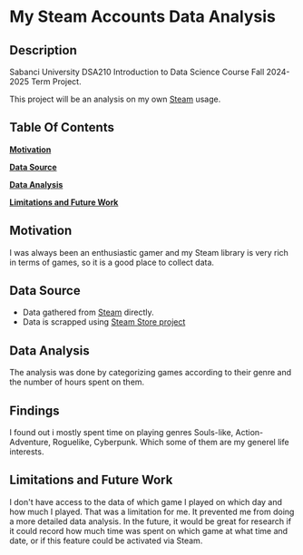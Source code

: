 # My Steam Accounts Data Analysis 

## Description
Sabanci University DSA210 Introduction to Data Science Course Fall 2024-2025 Term Project.

This project will be an analysis on my own <a href="https://store.steampowered.com/" target="_blank">Steam</a> usage.

## Table Of Contents 
**[Motivation](#motivation)**  

**[Data Source](#data-source)** 

**[Data Analysis](#data-analysis)**

**[Limitations and Future Work](#limitations-and-future-work)**

## Motivation 
I was always been an enthusiastic gamer and my Steam library is very rich in terms of games, so it is a good place to collect data.

## Data Source 
- Data gathered from <a href="https://store.steampowered.com/" target="_blank">Steam</a> directly.
- Data is scrapped using  [Steam Store project](https://github.com/nik-davis/steam-data-science-project)   

## Data Analysis
The analysis was done by categorizing games according to their genre and the number of hours spent on them.


## Findings
I found out i mostly spent time on playing genres Souls-like, Action-Adventure, Roguelike, Cyberpunk. Which some of them are my generel life interests.

## Limitations and Future Work
I don't have access to the data of which game I played on which day and how much I played. That was a limitation for me.  It prevented me from doing a more detailed data analysis. 
In the future, it would be great for research if it could record how much time was spent on which game at what time and date, or if this feature could be activated via Steam.


